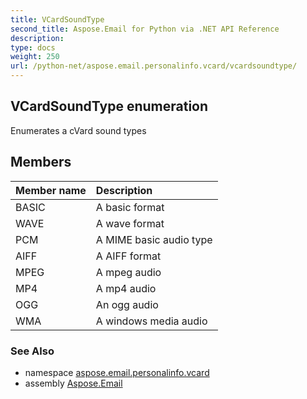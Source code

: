 ```yaml
---
title: VCardSoundType
second_title: Aspose.Email for Python via .NET API Reference
description: 
type: docs
weight: 250
url: /python-net/aspose.email.personalinfo.vcard/vcardsoundtype/
---
```


## VCardSoundType enumeration

Enumerates a cVard sound types

## Members
| Member name | Description |
| :- | :- |
|BASIC|A basic format|
|WAVE|A wave format|
|PCM|A MIME basic audio type|
|AIFF|A AIFF format|
|MPEG|A mpeg audio|
|MP4|A mp4 audio|
|OGG|An ogg audio|
|WMA|A windows media audio|

### See Also

* namespace [aspose.email.personalinfo.vcard](/email/python-net/aspose.email.personalinfo.vcard/)
* assembly [Aspose.Email](/email/python-net/)

